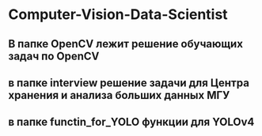 

# Computer-Vision-Data-Scientist

## В папке OpenCV лежит решение обучающих задач по OpenCV

##  в папке interview решение задачи для Центра хранения и анализа больших данных МГУ

## в папке functin_for_YOLO функции для YOLOv4

